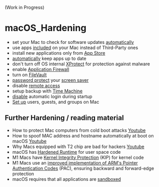 (Work in Progress)

# macOS_Hardening
- set your Mac to check for software updates [automatically](https://support.apple.com/guide/mac-help/get-macos-updates-mchlpx1065/mac)
- use apps [included](https://support.apple.com/guide/mac-help/built-in-apps-mchl110b00b7/mac) on your Mac instead of Third-Party ones
- install new applications only from [App Store](https://support.apple.com/guide/app-store/get-apps-and-safari-extensions-fir9b2ea074e/mac)
- [automatically](https://support.apple.com/guide/app-store/update-apps-fir9b01adda3/mac) keep apps up to date
- don't turn off OS internal [XProtect](https://support.apple.com/guide/security/protecting-against-malware-sec469d47bd8/web) for protection against malware
- enable [Application Firewall](https://support.apple.com/en-us/HT201642)
- turn on [FileVault](https://support.apple.com/en-us/HT204837)
- [password protect](https://support.apple.com/guide/mac-help/require-a-password-after-waking-your-mac-mchlp2270/11.0/mac/11.0) your [screen saver](https://support.apple.com/guide/mac-help/use-a-screen-saver-mchl4b68853d/mac)
- disable [remote access](https://support.apple.com/guide/remote-desktop/enable-remote-management-apd8b1c65bd/mac)
- setup backup with [Time Machine](https://support.apple.com/en-us/HT201250)
- [disable](https://support.apple.com/en-us/HT201476) automatic login during startup
- [Set up](https://support.apple.com/guide/mac-help/set-up-other-users-on-your-mac-mtusr001/mac) users, guests, and groups on Mac

## Further Hardening / reading material
- How to protect Mac computers from cold boot attacks [Youtube](https://www.youtube.com/watch?v=d_M18sq0TIQ)
- How to spoof MAC address and hostname automatically at boot on macOS [Youtube](https://www.youtube.com/watch?v=ASXANpr_zX8)
- Why Macs equipped with T2 chip are bad for hackers [Youtube](https://www.youtube.com/watch?v=brGLX_92F5o)
- macOS has [Hardened Runtime](https://developer.apple.com/documentation/security/hardened_runtime) for user space code
- M1 Macs have [Kernel Integrity Protection](https://manuals.info.apple.com/MANUALS/1000/MA1902/en_US/apple-platform-security-guide.pdf#page=50) (KIP) for kernel code
- M1 Macs use an [improved implementation of ARM's Pointer Authentication Codes](https://developer.apple.com/documentation/security/preparing_your_app_to_work_with_pointer_authentication) (PAC), ensuring backward and forward-edge protection
- macOS requires that all applications are [sandboxed](https://developer.apple.com/documentation/security/app_sandbox)
